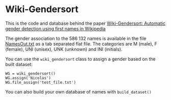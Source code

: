 # Wiki-Gendersort

This is the code and database behind the paper [Wiki-Gendersort: Automatic gender detection using first names in Wikipedia](https://osf.io/preprints/socarxiv/ezw7p/)

The gender association to the 586 132 names is available in the file [NamesOut.txt](https://github.com/nicolasberube/Wiki-Gendersort/blob/master/NamesOut.txt) as a tab separated flat file. The categories are M (male), F (female), UNI (unisex), UNK (unknown) and INI (initials).

You can use the ```wiki_gendersort``` class to assign a gender based on the built dataset:
```
WG = wiki_gendersort()
WG.assign('Nicolas')
WG.file_assign('test_file.txt')
```

You can also build your own database of names with ```build_dataset()```
